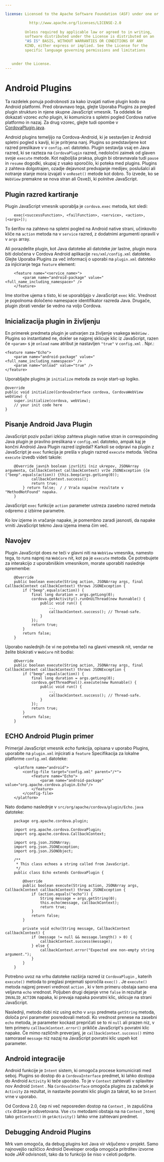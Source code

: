 ```yaml
---

license: Licensed to the Apache Software Foundation (ASF) under one or more contributor license agreements. See the NOTICE file distributed with this work for additional information regarding copyright ownership. The ASF licenses this file to you under the Apache License, Version 2.0 (the "License"); you may not use this file except in compliance with the License. You may obtain a copy of the License at

           http://www.apache.org/licenses/LICENSE-2.0
    
         Unless required by applicable law or agreed to in writing,
         software distributed under the License is distributed on an
         "AS IS" BASIS, WITHOUT WARRANTIES OR CONDITIONS OF ANY
         KIND, either express or implied. See the License for the
         specific language governing permissions and limitations
    

   under the License.
---
```


# Android Plugins

Ta razdelek ponuja podrobnosti za kako izvajati native plugin kodo na Android platformi. Pred obravnavo tega, glejte Uporaba Plugins za pregled plugin strukturo in njene skupne JavaScript vmesnik. Ta oddelek še dokazati vzorec *echo* plugin, ki komunicira s spletni pogled Cordova native platformo in nazaj. Za drug vzorec, glejte tudi opombe v [CordovaPlugin.java][1].

 [1]: https://github.com/apache/cordova-android/blob/master/framework/src/org/apache/cordova/CordovaPlugin.java

Android plugins temeljijo na Cordova-Android, ki je sestavljen iz Android spletni pogled s kavlji, ki je pritrjena nanj. Plugins so predstavljene kot razred preslikave v v `config.xml` datoteko. Plugin sestavlja vsaj en Java razred, ki se razteza na `CordovaPlugin` razred, nedoločni zaimek od glaven svoje `execute` metode. Kot najboljša praksa, plugin bi obravnavala tudi `pause` in `resume` dogodki, skupaj z vsako sporočilo, ki poteka med plugins. Plugins z zahteva dolgotrajen, ozadje dejavnost predvajanje medijev, poslušalci ali notranje stanje mora izvajati v `onReset()` metode kot dobro. To izvede, ko se `WebView` premakne se nova stran ali Osveži, ki polnitve JavaScript.

## Plugin razred kartiranje

Plugin JavaScript vmesnik uporablja je `cordova.exec` metoda, kot sledi:

        exec(<successFunction>, <failFunction>, <service>, <action>, [<args>]);
    

To šerifov na zahtevo na spletni pogled na Android native strani, učinkovito kliče na `action` metoda na v `service` razred, z dodatnimi argumenti opravili v v `args` array.

Ali porazdelite plugin, kot Java datoteke ali datoteke *jar* lastne, plugin mora biti določena v Cordova Android aplikacije `res/xml/config.xml` datoteke. Glejte Uporaba Plugins za več informacij o uporabi na `plugin.xml` datoteko za injiciranje tega `feature` element:

        <feature name="<service_name>">
            <param name="android-package" value="<full_name_including_namespace>" />
        </feature>
    

Ime storitve ujema s tisto, ki se uporabljajo v JavaScript `exec` klic. Vrednost je popolnoma določeno namespace identifikator razreda Java. Drugače, plugin zbrati vendar še vedno na voljo Cordova.

## Inicializacija plugin in življenju

En primerek predmeta plugin je ustvarjen za življenje vsakega `WebView` . Plugins so instantiated ne, dokler se najprej sklicuje klic iz JavaScript, razen če `<param>` s je `onload` `name` atribut je nastavljen `"true"` v `config.xml` . Npr.:

    <feature name="Echo">
        <param name="android-package" value="<full_name_including_namespace>" />
        <param name="onload" value="true" />
    </feature>
    

Uporabljajte plugins je `initialize` metoda za svoje start-up logiko.

    @override
    public void initialize(CordovaInterface cordova, CordovaWebView webView) {
        super.initialize(cordova, webView);
        // your init code here
    }
    

## Pisanje Android Java Plugin

JavaScript poziv požari izklop zahteva plugin native stran in correspoinding Java plugin je pravilno preslikana v `config.xml` datoteko, ampak kaj je končni Android Java Plugin razred izgledal? Karkoli se odpravi na plugin z JavaScript je `exec` funkcija je prešla v plugin razred `execute` metoda. Večina `execute` izvedb videti takole:

        @Override javnih boolean izvršiti (niz ukrepov, JSONArray argumenta, CallbackContext callbackContext) vrže JSONException {če ("beep".equals(action)) {this.beep(args.getLong(0));
                callbackContext.success();
                return true;
            } return false;  / / Vrača napačne rezultate v "MethodNotFound" napaka.
        }
    

JavaScript `exec` funkcije `action` parameter ustreza zasebno razred metoda odpremo z izbirne parametre.

Ko lov izjeme in vračanje napake, je pomembno zaradi jasnosti, da napake vrniti JavaScript tekmo Java izjema imena čim več.

## Navojev

Plugin JavaScript does *ne* teči v glavni niti na `WebView` vmesnika, namesto tega, to runs naprej na `WebCore` nit, kot pa je `execute` metoda. Če potrebujete za interakcijo z uporabniškim vmesnikom, morate uporabiti naslednje spremembe:

        @Override
        public boolean execute(String action, JSONArray args, final CallbackContext callbackContext) throws JSONException {
            if ("beep".equals(action)) {
                final long duration = args.getLong(0);
                cordova.getActivity().runOnUiThread(new Runnable() {
                    public void run() {
                        ...
                        callbackContext.success(); // Thread-safe.
                    }
                });
                return true;
            }
            return false;
        }
    

Uporabo naslednjih če vi ne potreba teči na glavni vmesnik nit, vendar ne želite blokirati v `WebCore` nit bodisi:

        @Override
        public boolean execute(String action, JSONArray args, final CallbackContext callbackContext) throws JSONException {
            if ("beep".equals(action)) {
                final long duration = args.getLong(0);
                cordova.getThreadPool().execute(new Runnable() {
                    public void run() {
                        ...
                        callbackContext.success(); // Thread-safe.
                    }
                });
                return true;
            }
            return false;
        }
    

## ECHO Android Plugin primer

Primerjal JavaScript vmesnik *echo* funkcija, opisana v uporabo Plugins, uporabite na `plugin.xml` injicirati a `feature` Specifikacija za lokalne platforme `config.xml` datoteke:

        <platform name="android">
            <config-file target="config.xml" parent="/*">
                <feature name="Echo">
                    <param name="android-package" value="org.apache.cordova.plugin.Echo"/>
                </feature>
            </config-file>
        </platform>
    

Nato dodamo naslednje v `src/org/apache/cordova/plugin/Echo.java` datoteke:

        package org.apache.cordova.plugin;
    
        import org.apache.cordova.CordovaPlugin;
        import org.apache.cordova.CallbackContext;
    
        import org.json.JSONArray;
        import org.json.JSONException;
        import org.json.JSONObject;
    
        /**
         * This class echoes a string called from JavaScript.
         */
        public class Echo extends CordovaPlugin {
    
            @Override
            public boolean execute(String action, JSONArray args, CallbackContext callbackContext) throws JSONException {
                if (action.equals("echo")) {
                    String message = args.getString(0);
                    this.echo(message, callbackContext);
                    return true;
                }
                return false;
            }
    
            private void echo(String message, CallbackContext callbackContext) {
                if (message != null && message.length() > 0) {
                    callbackContext.success(message);
                } else {
                    callbackContext.error("Expected one non-empty string argument.");
                }
            }
        }
    

Potrebno uvoz na vrhu datoteke razširja razred iz `CordovaPlugin` , katerih `execute()` metoda to preglasi prejemati sporočila `exec()` . Je `execute()` metoda najprej preveri vrednost `action` , ki v tem primeru obstaja samo ena veljavna `echo` vrednost. Poljuben drugi dejanje vrne `false` in rezultat je `INVALID_ACTION` napaka, ki prevaja napaka povratni klic, sklicuje na strani JavaScript.

Naslednji, metodo dobi niz using echo v `args` predmeta `getString` metoda, določa prvi parameter posredovali metodi. Ko vrednost prenese na zasebni `echo` metoda, je parameter kockast prepričati se to ni `null` ali prazen niz, v tem primeru `callbackContext.error()` prikliče JavaScript's povratni klic napake. Če mimo različnih preverjanj, je `callbackContext.success()` mimo samorasel `message` niz nazaj na JavaScript povratni klic uspeh kot parameter.

## Android integracije

Android funkcije je `Intent` sistem, ki omogoča procese komunicirati med seboj. Plugins so dostop do a `CordovaInterface` predmet, ki lahko dostopa do Android `Activity` ki teče uporabo. To je v `Context` zahtevati v splavitev nov Android `Intent` . Na `CordovaInterface` omogoča plugins za začetek je `Activity` za rezultat, in nastavite povratni klic plugin za takrat, ko se `Intent` vrne v uporabo.

Od Cordova 2.0, čep ni več neposreden dostop na `Context` , in zapuščina `ctx` države je odsvetovana. Vse `ctx` metodami obstaja na na `Context` , torej tako `getContext()` in `getActivity()` lahko vrne zahtevani predmet.

## Debugging Android Plugins

Mrk vam omogoča, da debug plugins kot Java vir vključeno v projekt. Samo najnovejšo različico Android Developer orodja omogoča pritrditev izvorne kode *JAR* odvisnosti, tako da to funkcijo še niso v celoti podprte.